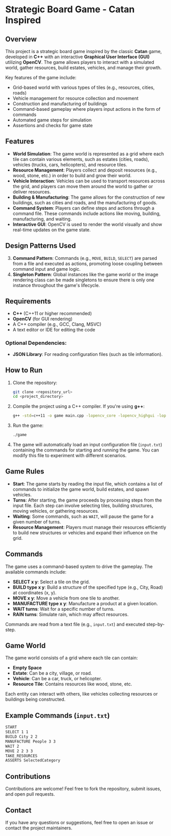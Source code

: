 # Strategic Board Game - Catan Inspired

## Overview

This project is a strategic board game inspired by the classic **Catan** game, developed in **C++** with an interactive **Graphical User Interface (GUI)** utilizing **OpenCV**. The game allows players to interact with a simulated world, gather resources, build estates, vehicles, and manage their growth.

Key features of the game include:
- Grid-based world with various types of tiles (e.g., resources, cities, roads)
- Vehicle management for resource collection and movement
- Construction and manufacturing of buildings
- Command-based gameplay where players input actions in the form of commands
- Automated game steps for simulation
- Assertions and checks for game state

## Features

- **World Simulation**: The game world is represented as a grid where each tile can contain various elements, such as estates (cities, roads), vehicles (trucks, cars, helicopters), and resource tiles.
- **Resource Management**: Players collect and deposit resources (e.g., wood, stone, etc.) in order to build and grow their world.
- **Vehicle Interaction**: Vehicles can be used to transport resources across the grid, and players can move them around the world to gather or deliver resources.
- **Building & Manufacturing**: The game allows for the construction of new buildings, such as cities and roads, and the manufacturing of goods.
- **Command System**: Players can define steps and actions through a command file. These commands include actions like moving, building, manufacturing, and waiting.
- **Interactive GUI**: OpenCV is used to render the world visually and show real-time updates on the game state.

## Design Patterns Used

3. **Command Pattern**: Commands (e.g., `MOVE`, `BUILD`, `SELECT`) are parsed from a file and executed as actions, promoting loose coupling between command input and game logic.
5. **Singleton Pattern**: Global instances like the game world or the image rendering class can be made singletons to ensure there is only one instance throughout the game's lifecycle.

## Requirements

- **C++** (C++11 or higher recommended)
- **OpenCV** (for GUI rendering)
- A C++ compiler (e.g., GCC, Clang, MSVC)
- A text editor or IDE for editing the code

### Optional Dependencies:
- **JSON Library**: For reading configuration files (such as tile information).
  
## How to Run

1. Clone the repository:
   ```bash
   git clone <repository_url>
   cd <project_directory>
   ```

2. Compile the project using a C++ compiler. If you're using **g++**:
   ```bash
   g++ -std=c++11 -o game main.cpp -lopencv_core -lopencv_highgui -lopencv_imgcodecs -lopencv_imgproc
   ```

3. Run the game:
   ```bash
   ./game
   ```

4. The game will automatically load an input configuration file (`input.txt`) containing the commands for starting and running the game. You can modify this file to experiment with different scenarios.

## Game Rules

- **Start**: The game starts by reading the input file, which contains a list of commands to initialize the game world, build estates, and spawn vehicles.
- **Turns**: After starting, the game proceeds by processing steps from the input file. Each step can involve selecting tiles, building structures, moving vehicles, or gathering resources.
- **Waiting**: Some commands, such as `WAIT`, will pause the game for a given number of turns.
- **Resource Management**: Players must manage their resources efficiently to build new structures or vehicles and expand their influence on the grid.
  
## Commands

The game uses a command-based system to drive the gameplay. The available commands include:

- **SELECT x y**: Select a tile on the grid.
- **BUILD type x y**: Build a structure of the specified type (e.g., City, Road) at coordinates (x, y).
- **MOVE x y**: Move a vehicle from one tile to another.
- **MANUFACTURE type x y**: Manufacture a product at a given location.
- **WAIT turns**: Wait for a specific number of turns.
- **RAIN turns**: Simulate rain, which may affect resources.

Commands are read from a text file (e.g., `input.txt`) and executed step-by-step.

## Game World

The game world consists of a grid where each tile can contain:
- **Empty Space**
- **Estate**: Can be a city, village, or road.
- **Vehicle**: Can be a car, truck, or helicopter.
- **Resource Tile**: Contains resources like wood, stone, etc.

Each entity can interact with others, like vehicles collecting resources or buildings being constructed.

## Example Commands (`input.txt`)

```txt
START
SELECT 1 1
BUILD City 2 2
MANUFACTURE People 3 3
WAIT 2
MOVE 2 2 3 3
TAKE_RESOURCES
ASSERTS SelectedCategory
```

## Contributions

Contributions are welcome! Feel free to fork the repository, submit issues, and open pull requests.

## Contact

If you have any questions or suggestions, feel free to open an issue or contact the project maintainers.

